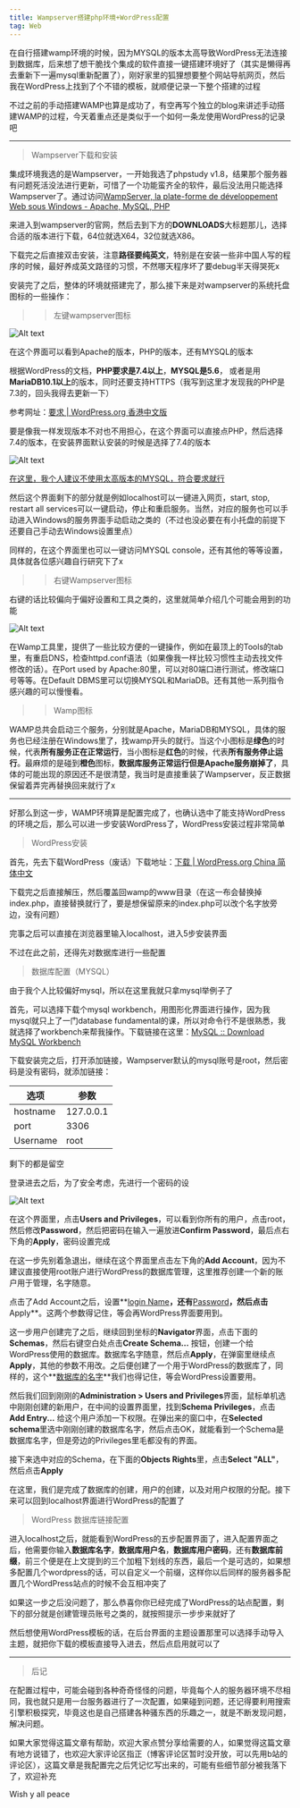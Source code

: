 ```yaml
---
title: Wampserver搭建php环境+WordPress配置
tag: Web
---
```


在自行搭建wamp环境的时候，因为MYSQL的版本太高导致WordPress无法连接到数据库，后来想了想干脆找个集成的软件直接一键搭建环境好了（其实是懒得再去重新下一遍mysql重新配置了），刚好家里的狐狸想要整个网站导航网页，然后我在WordPress上找到了个不错的模板，就顺便记录一下整个搭建的过程

不过之前的手动搭建WAMP也算是成功了，有空再写个独立的blog来讲述手动搭建WAMP的过程，今天着重点还是类似于一个如何一条龙使用WordPress的记录吧

---

> Wampserver下载和安装

集成环境我选的是Wampserver，一开始我选了phpstudy v1.8，结果那个服务器有问题死活没法进行更新，可惜了一个功能蛮齐全的软件，最后没法用只能选择Wampserver了。通过访问[WampServer, la plate-forme de développement Web sous Windows - Apache, MySQL, PHP](https://www.wampserver.com/en/)

来进入到wampserver的官网，然后去到下方的**DOWNLOADS**大标题那儿，选择合适的版本进行下载，64位就选X64，32位就选X86。

下载完之后直接双击安装，注意**路径要纯英文**，特别是在安装一些非中国人写的程序的时候，最好养成英文路径的习惯，不然哪天程序坏了要debug半天得哭死x

安装完了之后，整体的环境就搭建完了，那么接下来是对wampserver的系统托盘图标的一些操作：

> > 左键wampserver图标

![Alt text](/assets/images/2021-11-13/1.png "wampserver界面")

在这个界面可以看到Apache的版本，PHP的版本，还有MYSQL的版本

根据WordPress的文档，**PHP要求是7.4以上**，**MYSQL是5.6**， 或者是用**MariaDB10.1以上**的版本，同时还要支持HTTPS（我写到这里才发现我的PHP是7.3的，回头我得去更新一下）

参考网址：[要求 | WordPress.org 香港中文版](https://zh-hk.wordpress.org/about/requirements/)

要是像我一样发现版本不对也不用担心，在这个界面可以直接点PHP，然后选择7.4的版本，在安装界面默认安装的时候是选择了7.4的版本

![Alt text](/assets/images/2021-11-13/2.png "PHP版本选择")

<u>在这里，我个人建议不使用太高版本的MYSQL，符合要求就行</u>

然后这个界面剩下的部分就是例如localhost可以一键进入网页，start, stop, restart all services可以一键启动，停止和重启服务。当然，对应的服务也可以手动进入Windows的服务界面手动启动之类的（不过也没必要在有小托盘的前提下还要自己手动去Windows设置里点）

同样的，在这个界面里也可以一键访问MYSQL console，还有其他的等等设置，具体就各位感兴趣自行研究下了x

> > 右键Wampserver图标

右键的话比较偏向于偏好设置和工具之类的，这里就简单介绍几个可能会用到的功能

![Alt text](/assets/images/2021-11-13/3.png "Wamp 工具")

在Wamp工具里，提供了一些比较方便的一键操作，例如在最顶上的Tools的tab里，有重启DNS，检查httpd.conf语法（如果像我一样比较习惯性主动去找文件修改的话）。在Port used by Apache:80里，可以对80端口进行测试，修改端口号等等。在Default DBMS里可以切换MYSQL和MariaDB。还有其他一系列指令感兴趣的可以慢慢看。

> > Wamp图标

WAMP总共会启动三个服务，分别就是Apache，MariaDB和MYSQL，具体的服务也已经注册在Windows里了，找wamp开头的就行。当这个小图标是**绿色**的时候，代表**所有服务正在正常运行**，当小图标是**红色**的时候，代表**所有服务停止运行**。最麻烦的是碰到**橙色**图标，**数据库服务正常运行但是Apache服务崩掉了**，具体的可能出现的原因还不是很清楚，我当时是直接重装了Wampserver，反正数据保留着弄完再替换回来就行了x

---

好那么到这一步，WAMP环境算是配置完成了，也确认选中了能支持WordPress的环境之后，那么可以进一步安装WordPress了，WordPress安装过程非常简单

> WordPress安装

首先，先去下载WordPress（废话）下载地址：[下载 | WordPress.org China 简体中文](https://cn.wordpress.org/download/)

下载完之后直接解压，然后覆盖回wamp的www目录（在这一布会替换掉index.php，直接替换就行了，要是想保留原来的index.php可以改个名字放旁边，没有问题）

完事之后可以直接在浏览器里输入localhost，进入5步安装界面

不过在此之前，还得先对数据库进行一些配置

> 数据库配置（MYSQL）

由于我个人比较偏好mysql，所以在这里我就只拿mysql举例子了

首先，可以选择下载个mysql workbench，用图形化界面进行操作，因为我mysql就只上了一门database fundamental的课，所以对命令行不是很熟悉，我就选择了workbench来帮我操作。下载链接在这里：[MySQL :: Download MySQL Workbench](https://dev.mysql.com/downloads/workbench/)

下载安装完之后，打开添加链接，Wampserver默认的mysql账号是root，然后密码是没有密码，就添加链接：

| 选项     | 参数      |
| -------- | --------- |
| hostname | 127.0.0.1 |
| port     | 3306      |
| Username | root      |

剩下的都是留空

登录进去之后，为了安全考虑，先进行一个密码的设

![Alt text](/assets/images/2021-11-13/4.png "Administration界面")

在这个界面里，点击**Users and Privileges**，可以看到你所有的用户，点击root，然后修改**Password**，然后把密码在输入一遍放进**Confirm Password**，最后点右下角的**Apply**，密码设置完成

在这一步先别着急退出，继续在这个界面里点击左下角的**Add Account**，因为不建议直接使用root账户进行WordPress的数据库管理，这里推荐创建一个新的账户用于管理，名字随意。

点击了Add Account之后，设置**<u>login Name</u>**，还有**<u>Password</u>**，然后点击**Apply**。这两个参数得记住，等会再WordPress界面要用到。

这一步用户创建完了之后，继续回到坐标的**Navigator**界面，点击下面的**Schemas**，然后右键空白处点击**Create Schema...** 按钮，创建一个给WordPress使用的数据库。数据库名字随意，然后点**Apply**，在弹窗里继续点**Apply**，其他的参数不用改。之后便创建了一个用于WordPress的数据库了，同样的，这个**<u>数据库的名字</u>**我们也得记住，等会WordPress设置要用。

然后我们回到刚刚的**Administration > Users and Privileges**界面，鼠标单机选中刚刚创建的新用户，在中间的设置界面里，找到**Schema Privileges**，点击**Add Entry...** 给这个用户添加一下权限。在弹出来的窗口中，在**Selected schema**里选中刚刚创建的数据库名字，然后点击OK，就能看到一个Schema是数据库名字，但是旁边的Privileges里毛都没有的界面。

接下来选中对应的Schema，在下面的**Objects Rights**里，点击**Select "ALL"**，然后点击**Apply**

在这里，我们是完成了数据库的创建，用户的创建，以及对用户权限的分配。接下来可以回到localhost界面进行WordPress的配置了

> WordPress 数据库链接配置

进入localhost之后，就能看到WordPress的五步配置界面了，进入配置界面之后，他需要你输入**数据库名字**，**数据库用户名**，**数据库用户密码**，还有**数据库前缀**，前三个便是在上文提到的三个加粗下划线的东西，最后一个是可选的，如果想多配置几个wordpress的话，可以自定义一个前缀，这样你以后同样的服务器多配置几个WordPress站点的时候不会互相冲突了

如果这一步之后没问题了，那么恭喜你你已经完成了WordPress的站点配置，剩下的部分就是创建管理员账号之类的，就按照提示一步步来就好了

然后想使用WordPress模板的话，在后台界面的主题设置那里可以选择手动导入主题，就把你下载的模板直接导入进去，然后点启用就可以了

---

> 后记

在配置过程中，可能会碰到各种奇奇怪怪的问题，毕竟每个人的服务器环境不尽相同，我也就只是用一台服务器进行了一次配置，如果碰到问题，还记得要利用搜索引擎积极探究，毕竟这也是自己搭建各种骚东西的乐趣之一，就是不断发现问题，解决问题。

如果大家觉得这篇文章有帮助，欢迎大家点赞分享给需要的人，如果觉得这篇文章有地方说错了，也欢迎大家评论区指正（博客评论区暂时没开放，可以先用b站的评论区），这篇文章是我配置完之后凭记忆写出来的，可能有些细节部分被我落下了，欢迎补充

Wish y all peace